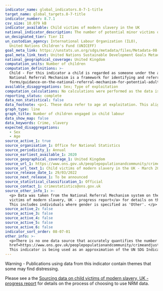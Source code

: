 ```yaml
---
indicator_name: global_indicators.8-7-1-title
target_name: global_targets.8-7-title
indicator_number: 8.7.1
csv_size: 10.079 kB
indicator_available: Child victims of modern slavery in the UK
national_indicator_description: The number of potential minor victims of modern slavery who received a positive reasonable grounds decision within the National Referral Mechanism (NRM). This is a proxy for the global indicator as it only provides number, as opposed to proportion. 
un_designated_tier: Tier II
un_custodian_agency: International Labour Organization (ILO),
  United Nations Children's Fund (UNICEFF)
goal_meta_link: https://unstats.un.org/sdgs/metadata/files/Metadata-08-07-01.pdf
goal_meta_link_text: United Nations Sustainable Development Goals Metadata (PDF 297 KB)
national_geographical_coverage: United Kingdom
computation_units: Number of children
computation_definitions: >-
  Child - For this indicator a child is regarded as someone under the age of 18 years, or thought to be under the age of 18 years, at the time of exploitation. </p><p> Modern Slavery -  an umbrella term for all forms of slavery, human trafficking and exploitation. </p><p> NRM - The
  National Referral Mechanism is a framework for identifying and referring potential victims of modern slavery and ensuring they receive the appropriate support. Please see the <a href=https://www.gov.uk/government/publications/human-trafficking-victims-referral-and-assessment-
  forms/guidance-on-the-national-referral-mechanism-for-potential-adult-victims-of-modern-slavery-england-and-wales>National referral mechanism guidance: adult (England and Wales)</a> </p>
available_disaggregations: Sex; Type of exploitation
computation_calculations: No calculations were performed as the data is readily available from the source.
reporting_status: complete
data_non_statistical: false
data_footnote: <p>1. These data refer to age at exploitation. This aligns with data published by the Home Office. </p><p> 2. Trends in the data may not reflect underlying changes in prevalence and may be related to changes in awareness and identification of potential child victims. </p>
graph_type: line
graph_title: Number of children engaged in child labour
data_show_map: false
data_keywords: Crime, slavery
expected_disaggregations:
  - Sex
  - Age
source_active_1: true
source_organisation_1: Office for National Statistics
source_periodicity_1: Annual
source_earliest_available_1: 2020
source_geographical_coverage_1: United Kingdom
source_url_1: https://www.ons.gov.uk/peoplepopulationandcommunity/crimeandjustice/datasets/childvictimsofmodernslaveryintheuk
source_url_text_1: Child victims of modern slavery in the UK - March 2022
source_release_date_1: 29/03/2022
source_next_release_1: To be announced
source_statistical_classification_1: Official
source_contact_1: crimestatistics@ons.gov.uk
source_other_info_1: >-
  <p> Data was taken from the National Referral Mechanism system on the 7th January 2022. Please see a the <a href="https://www.ons.gov.uk/peoplepopulationandcommunity/crimeandjustice/articles/sourcingdataonchildvictimsofmodernslaveryukprogressreport/2022-03-29">Sourcing data on child
  victims of modern slavery, UK - progress report</a> for details on the process of choosing to use NRM data. </p><p> Changes in the categorisation of exploitation types mean that the exploitation types presented here will not align with categories in publications before Q4 2019. </p><p>
  This includes individuals where gender is specified as 'Other'. </p>
source_active_2: false
source_active_3: false
source_active_4: false
source_active_5: false
source_active_6: false
indicator_sort_order: 08-07-01
other_info: >-
  <p>There is no one data source that accurately quantifies the number of child victims in the UK. The National Referral Mechanism (NRM) currently provides the best measure of potential victims, although is known to be an undercount.</p><p> Please see the <a
  href=https://www.ons.gov.uk/peoplepopulationandcommunity/crimeandjustice/articles/sourcingdataonchildvictimsofmodernslaveryukprogressreport/2022-03-29> Sourcing data on child victims of modern slavery, UK - progress report </a>for details on the process of choosing to use NRM data.</p>
  This indicator is being used as an approximation of the UN SDG Indicator. Where possible, we will work to identify or develop UK data to meet the global indicator specification. This indicator has been identified in collaboration with topic experts.
---
```

<p>Warning - Publications using data from this indicator contain themes that some may find distressing. </p><p> Please see a the <a href="https://www.ons.gov.uk/peoplepopulationandcommunity/crimeandjustice/articles/sourcingdataonchildvictimsofmodernslaveryukprogressreport/2022-03-29">Sourcing data on child victims of modern slavery, UK - progress report</a> for details on the process of choosing to use NRM data.</p>